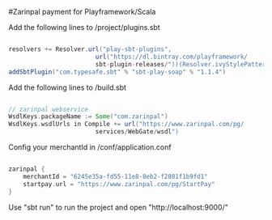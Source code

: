 #Zarinpal payment for Playframework/Scala


Add the following lines to /project/plugins.sbt

```scala

resolvers += Resolver.url("play-sbt-plugins",
                        url("https://dl.bintray.com/playframework/
                        sbt-plugin-releases/"))(Resolver.ivyStylePatterns)
addSbtPlugin("com.typesafe.sbt" % "sbt-play-soap" % "1.1.4")

```

Add the following lines to /build.sbt

```scala

// zarinpal webservice
WsdlKeys.packageName := Some("com.zarinpal")
WsdlKeys.wsdlUrls in Compile += url("https://www.zarinpal.com/pg/
                        services/WebGate/wsdl")

```

Config your merchantId in /conf/application.conf

```scala

zarinpal {
    merchantId = "6245e35a-fd55-11e8-8eb2-f2801f1b9fd1"
    startpay.url = "https://www.zarinpal.com/pg/StartPay"
}

```

Use "sbt run" to run the project and open "http://localhost:9000/"
